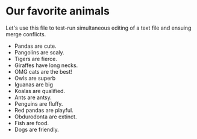 # Our favorite animals

Let's use this file to test-run simultaneous editing of a text file and ensuing merge conflicts.

- Pandas are cute.
- Pangolins are scaly.
- Tigers are fierce.
- Giraffes have long necks.
- OMG cats are the best!
- Owls are superb
- Iguanas are big
- Koalas are qualified.
- Ants are antsy.
- Penguins are fluffy.
- Red pandas are playful.
- Obdurodonta are extinct.
- Fish are food.
- Dogs are friendly.
